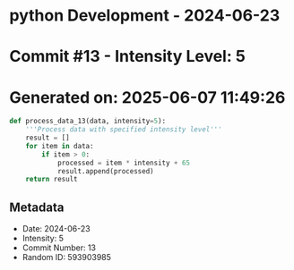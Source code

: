 ﻿# python Development - 2024-06-23
# Commit #13 - Intensity Level: 5
# Generated on: 2025-06-07 11:49:26
```python
def process_data_13(data, intensity=5):
    '''Process data with specified intensity level'''
    result = []
    for item in data:
        if item > 0:
            processed = item * intensity + 65
            result.append(processed)
    return result
```
## Metadata
- Date: 2024-06-23
- Intensity: 5
- Commit Number: 13
- Random ID: 593903985
